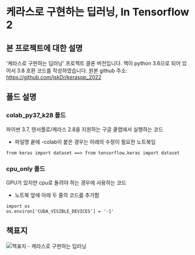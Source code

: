 # 케라스로 구현하는 딥러닝, In Tensorflow 2
## 본 프로젝트에 대한 설명
'케라스로 구현하는 딥러닝' 프로젝트 클론 버전입니다.
책이 python 3.6으로 되어 있어서 3.8 호환 코드를 작성하였습니다.
원본 github 주소: https://github.com/jskDr/keraspp_2022
## 폴드 설명
### colab_py37_k28 폴드
파이썬 3.7, 텐서플로/케라스 2.8을 지원하는 구글 콜랩에서 실행하는 코드
- 파일명 끝에 -colab이 붙은 경우는 아래의 수정이 필요한 노트북임
```
from keras import dataset ==> from tensorflow.keras import dataset
```

### cpu_only 폴드
GPU가 있지만 cpu로 돌려야 하는 경우에 사용하는 코드 
- 노트북 앞에 아래 두 줄의 코드를 추가함
```
import os
os.environ['CUDA_VISIBLE_DEVICES'] = '-1'
```



## 책표지
![책표지 - 케라스로 구현하는 딥러닝](https://user-images.githubusercontent.com/2564509/160268272-7bcff1d1-6eb2-420a-81cc-6e40f893d26c.jpg)
